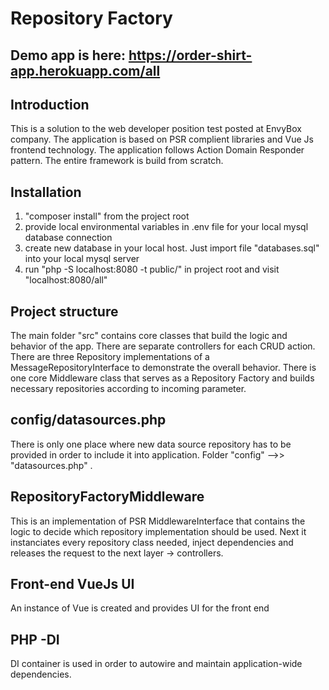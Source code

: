 # Repository Factory

## Demo app is here: https://order-shirt-app.herokuapp.com/all

## Introduction
This is a solution to the web developer position test posted at EnvyBox company.
The application is based on PSR complient libraries and Vue Js frontend technology. The application follows Action Domain Responder pattern. The entire framework is build from scratch.

## Installation
1. "composer install" from the project root
2. provide local environmental variables in .env file for your local mysql database connection
3. create new database in your local host. Just import file "databases.sql" into your local mysql server
5. run "php -S localhost:8080 -t public/" in project root and visit "localhost:8080/all"

## Project structure
The main folder "src" contains core classes that build the logic and behavior of the app. 
There are separate controllers for each CRUD action. 
There are three Repository implementations of a MessageRepositoryInterface to demonstrate the overall behavior.
There is one core Middleware class that serves as a Repository Factory and builds necessary repositories according to incoming parameter.

## config/datasources.php 
There is only one place where new data source repository has to be provided in order to include it into application. Folder "config" -->> "datasources.php" .


## RepositoryFactoryMiddleware
This is an implementation of PSR MiddlewareInterface that contains the logic to decide which repository implementation should be used.
Next it instanciates every repository class needed, inject dependencies and releases the request to the next layer -> controllers.


## Front-end VueJs UI
An instance of Vue is created and provides UI for the front end 

## PHP -DI
DI container is used in order to autowire and maintain application-wide dependencies.